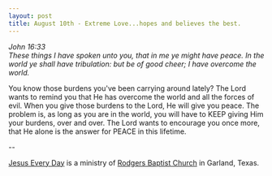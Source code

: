 ```yaml
---
layout: post
title: August 10th - Extreme Love...hopes and believes the best.
---
```


_John 16:33  
These things I have spoken unto you, that in me ye might have peace.
In the world ye shall have tribulation: but be of good cheer; I have
overcome the world._

You know those burdens you've been carrying around lately? The Lord
wants to remind you that He has overcome the world and all the forces
of evil. When you give those burdens to the Lord, He will give you
peace. The problem is, as long as you are in the world, you will have
to KEEP giving Him your burdens, over and over. The Lord wants to
encourage you once more, that He alone is the answer for PEACE in
this lifetime.

 --

<a href=http://jesuseveryday.net>Jesus Every Day</a> is a ministry of <a href=http://rodgersbaptist.net>Rodgers Baptist Church</a> in Garland, Texas.
